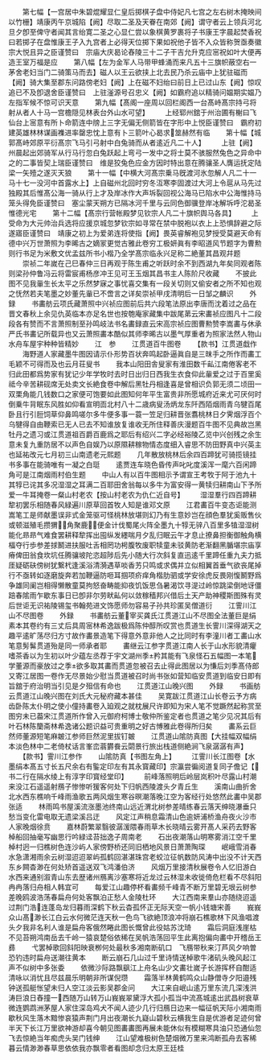 <!-- { "loadSidebar": true } -->
　　第七幅【一宫居中朱碧焜耀显仁皇后掷棋子盘中侍妃凡七宫之左右树木掩映间以竹栅】靖康丙午京城陷【阙】尽取二圣及天眷在南郊【阙】谓守者云上领兵河北旦夕卽至俾守者闻其言绐寛二圣之心显仁尝以象棋黄罗裹将子书康王字晨起焚香祝曰若掷子在盘惟康王子入九宫者上必得天位掷下果如祝他子皆不入众皆称贺亟奏徽宗大悦且异之臣谨赞曰　宗庙大庆曷论舂陵三十二子干吉允升克应宻祝如叶大便再造王室万福是应
　　第八幅【左为金军人马带甲蜂涌而来凡五十三旗帜蔽空右一茅舍老妇当门二骑策马而去】磁人以王云欲挟上北去民乃杀云庙中上犹驻磁而【阙】骑大集至郡东问路傍老妇【阙】上在磁不妇绐曰前日上已过山东【阙】惊叹追已不及卽退舍臣谨赞曰　上驻滏源号召忠义【阙】如霸府追以精骑问媪期实媪乃左指军候不惊可识天意
　　第九幅【髙阁一座周以回栏阁西一台髙峙髙宗持弓将射从者人十马一宫檐隠见林表台外山水可望】
　　上经郓州舘于州治圃有榭曰飞仙台上宻意有所卜命箭连中牓上三字无偏无侧箭皆在字形中上悦臣谨赞曰　霸府初建英雄林林谋画襍进率罄忠忱上意有卜三箭叶心曷求筮赫然有临
　　第十幅【城郭髙峙郊原平衍髙宗飞马引弓射中白兔骑而从者逺近凡二十人】
　　上驻【阙】州晨起出郊骑军从行马行忽白兔跃起上弯弓一发中之将士莫不骇服然兔色之异命中之的二事皆契上瑞臣谨赞曰　维是狡兔色应金方因时特出意在腾骧圣人膺运抚定陆梁一矢殪之遂灭天狼
　　第十一幅【中横大河髙宗乗马旣渡河氷忽解人凡二十一马十七一没河中首露水上】上自磁州北回时穷冬沍寒李固渡过大河上令扈从马先过独殿其后惟髙公海一骑从行上才及岸冰作大声坼裂回视公海马已陷水中公海惟持马笼头得免臣谨赞曰　塞尘蒙天朔方已隔冰河千里与云同色御骥登岸冰解坼呼沱曷圣惟德光宅
　　第十二幅【髙宗行营帐殿梦见钦宗人凡二十旗帜舆马各具】
　　上受命为大元帅治兵选将应援京城忽梦钦宗如寻常在禁中脱袍以衣上上恐惧辞避之际遂寤臣谨赞曰　靖康之初上为爱弟连将使指【阙】畏英睿解袍见梦授受莫避天命有德中兴万世萧照为李晞古之嫡冡更觉古雅此卷穷工极妍眞有李昭道风节题字为曹勲则行书足为米敷文优孟兹所书小楷乃全学髙宗临永兴足称二絶董其昌观幷题
　　崇祯二年嵗在己巳春仲三日再观于陈生甫之听跃时余不到西湖九年矣同观者陈则梁孙仲鲁冯云将雷宸甫杨彦冲王见可王玉烟其昌书主人陈阶尺收藏
　　不披此图不见我軰生长太平之乐然梦寐之事忧喜交集有一段关切则又偷安者之所不知也观之怃然若夫笔墨之妙董先軰已不啻言之详矣崇祯甲戌清明后一日邹之麟识
　　外録
　　书畵舫云项氏藏萧照中兴祯应图前后共六段笔法原出李唐而沈着过之品在晋文春秋上余见仇英临本亦足名世也按匏庵家藏集中跋尾苐云宋畵祯应图凡十二段段各有赞而不言萧照制至孙鸣岐法书名畵録直云宋高宗祯应图曹勲赞李嵩畵与休承严氏书畵记所载异也又云萧照畵本酷似其师李晞古以墨气厚重者为照家法然人物山水舟车屋宇种种皆精妙
　　江　参
　　江贯道百牛图卷
　　【款书】江贯道戱作
　　海野道人家藏墨牛图因请示仆形势百状奔鸣起卧逼眞自是三昩手之所作而畵工毛颖不可得而及也云月荘叟书
　　我本山阳田舎叟家有淮田数千畆江南倦客老不归此田都爲势家有犹记少年学牧时去时日出归日西我生衣食仰此軰爱之过于百里奚祗今辛苦耕砚席无处卖文长絶食卷中解后黑牡丹相逢喜是曾相识负郭无须二顷田一双栗角能几钱数口之家便可饱要如此图知何年平生富贵非所愿城府近来尤可厌何时倒乗牛背眠东风胜如仰看宣明靣北村八十二歳病叟汤炳龙东阡西陌烟雨青乌犍百尾卧且行引脰饲草仰鼻鸣嗟尔多牛便多事一蓑一笠足归耕晋张翥桃林日夕霁烟浮百个乌犍得自由鞭索已无人已去不知谁放复谁收无所住释善庆漫题百牛图不见典故岂黑牡丹之遗习或江贯道祖百爵百鹿爲之耶后有绍兴二字必经裕陵乙览中兴创残之余生意未复九重防居不以声色自娱乃以原隰耕稼物情态度细入睿思不防田野真中兴英主也延祐改元七月初三山南遗老元熙题
　　几年散放桃林后余四百蹄犹可骑揽镜挂书多事在能骑唯有一凝之白珽
　　逺贾连车晓色昏传声叱叱度溪浑一麾六百闲蹄角可是江南烟雨村伯生题
　　中山人有以百牛图相示予谓宣王考牧于阿于池九十其犉已诧其多况湿湿之耳满二百耶田舍翁每以多牛为富安得一黄犊归耕南山下予所爱一牛耳掩卷一粲山村老农【按山村老农为仇仁近自号】
　　湿湿羣行四百蹄耕犂初罢乐相随春风緑遍川原草回首牧人知是谁邓文原
　　江君畵百牛变态讵能测嵩笔工是师献墨误非式金笼驱可怪桃林放堪则幻乃有生意妙岂在顔色羣犹奚贩售伙或顿滋殖毛攒猬角聚鹿便金计伐蜀尾火阵全墨九十犉无骍八百里多犆湿湿树能化昻昻气难食罢耕释犂挥出囤纵发纆喘月夕乱归眠云午才息止撩鼻担衡御触角横楅夺行歩参差捄鬭进扶服吐舌相罔功枵腹牧废职犊童未驳黄防老渐翻黑腯堪宗庙享瘠俾田翁食坎坑任腾骧坡陀恣超陟后先小随大行次斜复直迅逺千里蹄任重九夫力抵厓疑砺砆傍树犹繋杙逢溪浴清漪遇草啖香艻只鸣或求偶并立似相翼首垂气欲丧尾掉行不亟转如逐磨旋奔若加鞭逼防咂耳掴项疥痒角楷肋驷或学安徐虎反畏刚愎鬭野爲争雄同阑岂相得懒散童莫拘怒奋畴能抑夜饥饭思刍暑渴饮寻湜过岭惊跳梁倒地讶僵踣春隂雨乍歇东事日已卽非尔劳畎畆何以敛稼穑邦兴借后土天产助神稷斯图殊有灵后世讵无识祐陵锡玺书翰苑进文饰愿师勿容易子孙共珍匿吴僧道衍
　　江霅川江山不尽图卷
　　外録
　　书畵舫云董宰买龚氏江贯道江山不尽图全法董巨是绢素本其卷约有三丈后具周宻林希逸跋极爲陈仲醇所叹赏也贯道生长霅川深得湖天之趣平逺旷荡尽归方寸故作畵景造笔下得意外意非他人之比同时有李潼川者工畵山水笔意髣髴贯道殆是同一师承者耶
　　畵继云江参字贯道江南人长于山水形貌清癯嗜茶香以为生初以叶少蕴左丞荐于宇文湖州季矜其能有飞泉怪石五幅图一本笔学董源而豪放过之季欲多取其畵而贯道忽被召去止得此图居以为慊后刘季髙侍郎又寄江居图一卷作无尽景始少慰当贯道被召时尚书张如营知临安贯道到临安日即有旨舘于府治明当引见是夕殂信有命也
　　江贯道江山晚兴图
　　外録
　　书画舫云贯道江山晚兴图在刘氏大元秘府藏本甚佳
　　吴寛跋江贯道江山长卷云予方病齿卧陈太仆明之使小僮持畵卷入廹观之就枕展尺许即知为宋人笔不觉蹶然起称赏至图穷未已葢宋江贯道所作曾入元御府柯博士敬仲所鉴定者也贯道之笔少见况其后有叶石林陈籣斋林希逸诸公题识益可贵重明之好古愽雅此卷得所归矣
　　畵系云巨然师董源短笔麻皴江参师巨然泥里拔钉皴
　　江贯道山隂防真图【大挂幅双幅绢本淡色林中二老倚杖话言峯峦蓊欝飬云閟景行旅出栈道侧絶涧飞泉潺潺有声】
　　【款书】霅川江参作
　　山隂防真【书图左角上】
　　江霅川长江图卷【水墨绢本髙五寸长五尺余右有鍳定印左有其永寳藏印】宗瀛尝徧阅道复同子儋记【书二行在隔水绫上有淳字印寳经堂印】
　　前峰落照明后岭层岚积叶尽露山村潮来没江石遥遥射鴈子惨惨听猨客何处下归帆西陵渡头夕青丘生
　　溪南山曲折舍北水西东樵响千峰雨渔歌五两风烟生寒谷暝潮落晚江空为客经行处悠然此畵中吴郡张适
　　林雨鸣书屋溪流涨墨池终南山远近渭北树参差晴练春云落天绅晓瀑垂只愁当变化雷电取无遗梁溪吕迂
　　风定江声稍息霜清山色逾妍浦桥渔舟夜火沙市人家晚烟徐贲
　　嘉林蔚繁翠翳彼潺湲隈春雨草木长晓晴云雾开髙人采药去野客棹船回抽毫写幽思行吟緑迳苔拙逸子周南老
　　石出夜潮落山明寒雾消江空千里棹村迥一归樵树色连沙屿人家傍野桥还同旧栖地风景日萧萧陶琛
　　岷峨雪消春水急潇湘雨余云树湿迢迢翠屿孤鹤回湛湛珠宫老蛟泣征帆数防风涛中出没不计天西东乡闗杳渺在何处矫首遥送双飞鸿潘伯济
　　风烟万里接清秋展卷令人忆旧游白水西来通别溆青山东去歴诸州鴈离沙塞寒将近龙过云林湿未收徙倚危栏看不尽斜阳冉冉落归舟相人韩宜可
　　每爱江山趣停杯看畵频千峰青不断万里碧无垠云树参差晚鸥波浩荡春扁舟何处客飘泊正愁人金陵杜环
　　大江西南来羣山亦随绕迢遥过荆门浩连蓬岛龙归暮雨深鹤下秋云杳孤怀正无际天空一帆小钱塘宋善
　　峩峩众山髙渺长江白云水何微茫连天秋一色鸟飞欲絶顶浪冲将崩石樵歌林下风渔唱渡头夕我非名利人谁是扁舟客俄然睠此图长慨曾此役姑苏沈琦
　　霜后洞庭浅崖枯不见苔朔鸿南岳去千岭一猿哀楚俗依稀在吴帆浩荡回平生此离抱偏向畵中开稽岳王彞
　　弋罢棹歌回斜阳映衰栁何处最秋多湘南断矶口　飞鴈带秋来汀芦风夕响曽恐钓违时扁舟送潮往黄本
　　断云崩石几山过千里诗情送棹歌牛渚矶头晚风起江声不似树中多张委
　　依微沙际路飘飖江上舟名山少文畵壮嵗子长游挥杯自酣适清咏以消忧且尽兹晨乐明朝非所谋倪瓒
　　霜落半林黄鹤鸣众山静僧寺夕阳邉残钟送孤艇怅望未归人空江淡云影吴郡金问
　　大江来自岷山逺万里东流几深浅洪涛巨浪日舂撞一西随万山转万山峩峩翠黛浮大孤小孤当中流髙城逺出武昌树衰草微连鹦鹉洲茅屋人家住深岛鸡犬不闻人迹少几行归鴈日边来一幅征帆天际小湘南雨歇秋风生落木黯惨哀猿声荆门月出夜潮长九嶷山碧秋云横我生自是优游者足迹何曾半天下长江万里欲神游却喜今朝见图畵畵图再展未能休似有模糊寒具油只恐通仙忽飞去惊絶当年痴虎头吴门钱绅
　　江山望难极树色楚烟微万里来鸿断孤舟去客稀暮云情渺渺春草思依依我亦飘零者看图却念归太原王廷桂
